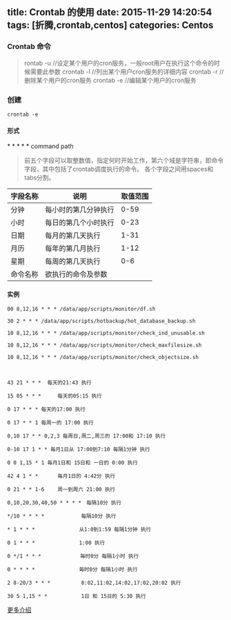 title: Crontab 的使用
date: 2015-11-29 14:20:54
tags: [折腾,crontab,centos]
categories: Centos
---
### Crontab 命令

> rontab -u //设定某个用户的cron服务，一般root用户在执行这个命令的时候需要此参数
crontab -l //列出某个用户cron服务的详细内容
crontab -r //删除某个用户的cron服务
crontab -e //编辑某个用户的cron服务


### 创建
    crontab -e

#### 形式
\* \* \* \* \* command path

> 前五个字段可以取整数值，指定何时开始工作，第六个域是字符串，即命令字段，其中包括了crontab调度执行的命令。 各个字段之间用spaces和tabs分割。

|字段名称	|说明|	取值范围|
|----|---|---|
|分钟|	每小时的第几分钟执行|	0-59|
|小时　　|	每日的第几个小时执行|	0-23|
|日期|	每月的第几天执行|	1-31|
|月历|	每年的第几月执行|	1-12|
|星期|	每周的第几天执行|	0-6|
|命令名称|	欲执行的命令及参数	 ||

<!--more-->

#### 实例

    00 8,12,16 * * * /data/app/scripts/monitor/df.sh

    30 2 * * * /data/app/scripts/hotbackup/hot_database_backup.sh

    10 8,12,16 * * * /data/app/scripts/monitor/check_ind_unusable.sh

    10 8,12,16 * * * /data/app/scripts/monitor/check_maxfilesize.sh

    10 8,12,16 * * * /data/app/scripts/monitor/check_objectsize.sh



    43 21 * * *  每天的21:43 执行

    15 05 * * * 　　 每天的05:15 执行

    0 17 * * * 每天的17:00 执行

    0 17 * * 1 每周一的 17:00 执行

    0,10 17 * * 0,2,3 每周日,周二,周三的 17:00和 17:10 执行

    0-10 17 1 * * 毎月1日从 17:00到7:10 毎隔1分钟 执行

    0 0 1,15 * 1 毎月1日和 15日和 一日的 0:00 执行

    42 4 1 * * 　 　 毎月1日的 4:42分 执行

    0 21 * * 1-6　　 周一到周六 21:00 执行

    0,10,20,30,40,50 * * * *　每隔10分 执行

    */10 * * * * 　　　　　　 每隔10分 执行

    * 1 * * *　　　　　　　　 从1:0到1:59 每隔1分钟 执行

    0 1 * * *　　　　　　　　 1:00 执行

    0 */1 * * *　　　　　　　 毎时0分 每隔1小时 执行

    0 * * * *　　　　　　　　 毎时0分 每隔1小时 执行

    2 8-20/3 * * *　　　　　　8:02,11:02,14:02,17:02,20:02 执行

    30 5 1,15 * *　　　　　　 1日 和 15日的 5:30 执行



[
更多介绍][1]


  [1]: http://www.cnblogs.com/xiaoluo501395377/archive/2013/04/06/3002602.html
